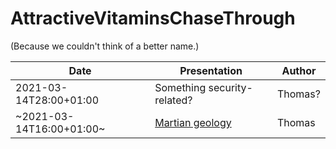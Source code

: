 # AttractiveVitaminsChaseThrough

(Because we couldn't think of a better name.)

| Date                     | Presentation                        | Author  |
| ------------------------ | ----------------------------------- | ------- |
| 2021-03-14T28:00+01:00   | Something security-related?         | Thomas? |
| ~2021-03-14T16:00+01:00~ | [Martian geology](/martian-geology) | Thomas  |
